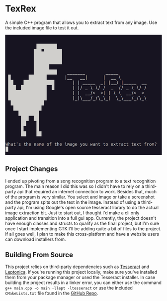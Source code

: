 # TexRex

A simple C++ program that allows you to extract text from any image. Use the included image file to test it out.

![TexRex](https://github.com/alexanderkonchar/Tex_Rex/blob/master/preview/TexRex.png?raw=true)

## Project Changes

I ended up pivoting from a song recognition program to a text recognition program. The main reason I did this was so I
didn't have to rely on a third-party api that required an internet connection to work. Besides that, much of the program
is very similar. You select and image or take a screenshot and the program spits out the text in the image. Instead of
using a third-party api, I'm using Google's open source tesseract library to do the actual image extraction bit. Just to
start out, I thought I'd make a cli only application and transition into a full gui app. Currently, the project doesn't
have enough classes and structs to qualify as the final project, but I'm sure once I start implementing GTK I'll be
adding quite a bit of files to the project. If all goes well, I plan to make this cross-platform and have a website
users can download installers from.

## Building From Source

This project relies on third-party dependencies such
as [Tesseract](https://tesseract-ocr.github.io/tessdoc/Installation.html)
and [Leptonica](https://github.com/DanBloomberg/leptonica). If you're running this project locally, make sure you've
installed them from your package manager or used the Tesseract installer. In case building the project results in a
linker error, you can either use the command `g++ main.cpp -o main -llept -ltesseract` or use the
included `CMakeLists.txt` file found in the [GitHub Repo](https://github.com/alexanderkonchar/Tex_Rex).